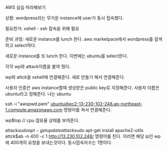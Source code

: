 AWS 실습 따라해보기

상황: 
wordpress라는 무거운 instance에 user가 동시 접속했다.

필요한거:
xshell - ssh 접속을 위해 필요 

준비 과정:
새로운 instance를 lunch 한다.
aws marketpace에서 wordpress를 검색하고 select하다.

새로운 instance를 또 lunch 한다.
이번에는 ubuntu를 select한다.

각각 wp와 attack이름을 붙여 줬다.

wp와 attck을 xshell에 연결해준다. 
새로 만들기 해서 연결해준다.

사용자 인증은 aws instance할때 생성받은 public key로 지정해준다.
사용자 이름은 ubuntu라고 정해준다. 나는 ubuntu

ssh -i "awspwd.pem" ubuntu@ec2-13-230-102-248.ap-northeast-1.compute.amazonaws.com 
명령어를 쳐서 연결해준다.

wp$top // cpu 점유율 상태를 보여준다.

attack$sudo apt-get update
attack$sudo apt-get install apache2-utils
attck$ab -n 400 -c 1 http://13.230.102.248/
명령어를 친다. 이러면 해당 ip인 wp에 400개의 요청을 보내는것이다. 동시접속자수는 1명이다.






